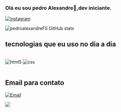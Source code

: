 ### Olá eu sou pedro Alexandre👋,dev iniciante.


[![instagram](https://img.shields.io/badge/Instagram-E4405F?style=for-the-badge&logo=instagram&logoColor=white)](https://www.instagram.com/pedroalexandrefs/)

![pedroalexandreFS GitHub stats](https://github-readme-stats.vercel.app/api?username=pedroalexandreFS&show_icons=true&theme=tokyonight)

## tecnologias que eu uso no dia a dia

<div style="display:inline_block"><br>
<img align="center" alt="html5" src=https://img.shields.io/badge/HTML5-E34F26?style=for-the-badge&logo=html5&logoColor=white>
<img align="center" alt="css" src=https://img.shields.io/badge/CSS3-1572B6?style=for-the-badge&logo=css3&logoColor=white>
</div><br>

## Email para contato
[![Email](https://img.shields.io/badge/Gmail-D14836?style=for-the-badge&logo=gmail&logoColor=white)](pedroalexandrea13@gmail.com)

<img src=https://i.pinimg.com/originals/dc/b2/42/dcb242f28517da9d098ee766280fbda8.gif>
